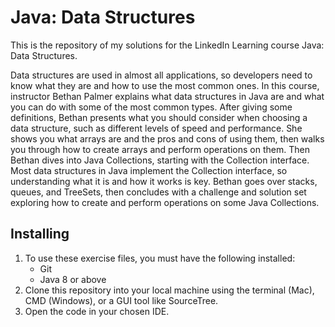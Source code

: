 # Java: Data Structures
This is the repository of my solutions for the LinkedIn Learning course Java: Data Structures.

Data structures are used in almost all applications, so developers need to know what they are and how to use the most common ones. In this course, instructor Bethan Palmer explains what data structures in Java are and what you can do with some of the most common types. After giving some definitions, Bethan presents what you should consider when choosing a data structure, such as different levels of speed and performance. She shows you what arrays are and the pros and cons of using them, then walks you through how to create arrays and perform operations on them. Then Bethan dives into Java Collections, starting with the Collection interface. Most data structures in Java implement the Collection interface, so understanding what it is and how it works is key. Bethan goes over stacks, queues, and TreeSets, then concludes with a challenge and solution set exploring how to create and perform operations on some Java Collections.

## Installing
1. To use these exercise files, you must have the following installed:
    - Git
    - Java 8 or above
2. Clone this repository into your local machine using the terminal (Mac), CMD (Windows), or a GUI tool like SourceTree.
3. Open the code in your chosen IDE.